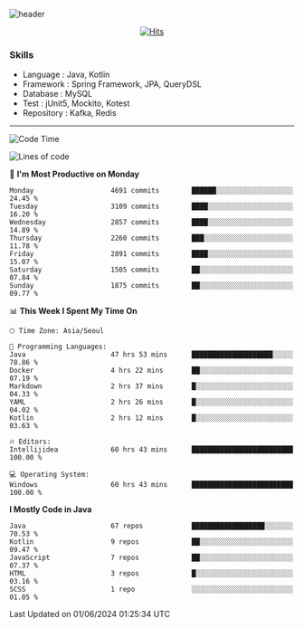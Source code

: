 <!-- Github Profile Readme로 프로필 꾸미기 : https://zzsza.github.io/development/2020/07/10/make-github-profile-readme/ -->

<!-- github theme -->
  <!-- 
    ![header](https://capsule-render.vercel.app/api?type=slice&color=e0f0e3&height=150&section=header&text=beasy&fontSize=45)
  -->
  ![header](https://capsule-render.vercel.app/api?type=soft&color=e0f0e3&height=150&section=header&text=Choi-YongSeok&fontSize=55&animation=twinkling)


<!-- hits count : https://hits.seeyoufarm.com/ -->
<div align=center>
    
  [![Hits](https://hits.seeyoufarm.com/api/count/incr/badge.svg?url=https%3A%2F%2Fgithub.com%2Fchoi-ys&count_bg=%2379C83D&title_bg=%23555555&icon=&icon_color=%23E7E7E7&title=hits&edge_flat=false)](https://hits.seeyoufarm.com)

</div>


<!-- Committed Top Lang -->
<div align=center>
</div>


### Skills
 - Language : Java, Kotlin
 - Framework : Spring Framework, JPA, QueryDSL
 - Database : MySQL
 - Test : jUnit5, Mockito, Kotest
 - Repository : Kafka, Redis

---

<!--START_SECTION:waka-->
![Code Time](http://img.shields.io/badge/Code%20Time-4%2C076%20hrs%2028%20mins-blue)

![Lines of code](https://img.shields.io/badge/From%20Hello%20World%20I%27ve%20Written-14.8%20million%20lines%20of%20code-blue)

📅 **I'm Most Productive on Monday** 

```text
Monday                   4691 commits        ██████░░░░░░░░░░░░░░░░░░░   24.45 % 
Tuesday                  3109 commits        ████░░░░░░░░░░░░░░░░░░░░░   16.20 % 
Wednesday                2857 commits        ████░░░░░░░░░░░░░░░░░░░░░   14.89 % 
Thursday                 2260 commits        ███░░░░░░░░░░░░░░░░░░░░░░   11.78 % 
Friday                   2891 commits        ████░░░░░░░░░░░░░░░░░░░░░   15.07 % 
Saturday                 1505 commits        ██░░░░░░░░░░░░░░░░░░░░░░░   07.84 % 
Sunday                   1875 commits        ██░░░░░░░░░░░░░░░░░░░░░░░   09.77 % 
```


📊 **This Week I Spent My Time On** 

```text
🕑︎ Time Zone: Asia/Seoul

💬 Programming Languages: 
Java                     47 hrs 53 mins      ████████████████████░░░░░   78.86 % 
Docker                   4 hrs 22 mins       ██░░░░░░░░░░░░░░░░░░░░░░░   07.19 % 
Markdown                 2 hrs 37 mins       █░░░░░░░░░░░░░░░░░░░░░░░░   04.33 % 
YAML                     2 hrs 26 mins       █░░░░░░░░░░░░░░░░░░░░░░░░   04.02 % 
Kotlin                   2 hrs 12 mins       █░░░░░░░░░░░░░░░░░░░░░░░░   03.63 % 

🔥 Editors: 
Intellijidea             60 hrs 43 mins      █████████████████████████   100.00 % 

💻 Operating System: 
Windows                  60 hrs 43 mins      █████████████████████████   100.00 % 
```

**I Mostly Code in Java** 

```text
Java                     67 repos            ██████████████████░░░░░░░   70.53 % 
Kotlin                   9 repos             ██░░░░░░░░░░░░░░░░░░░░░░░   09.47 % 
JavaScript               7 repos             ██░░░░░░░░░░░░░░░░░░░░░░░   07.37 % 
HTML                     3 repos             █░░░░░░░░░░░░░░░░░░░░░░░░   03.16 % 
SCSS                     1 repo              ░░░░░░░░░░░░░░░░░░░░░░░░░   01.05 % 
```




 Last Updated on 01/06/2024 01:25:34 UTC
<!--END_SECTION:waka-->

<!-- 
![footer](https://capsule-render.vercel.app/api?section=footer&type=slice&color=e0f0e3)
-->


